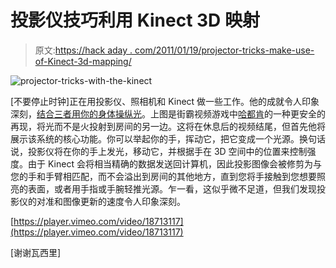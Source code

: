 # 投影仪技巧利用 Kinect 3D 映射

> 原文:[https://hack aday . com/2011/01/19/projector-tricks-make-use-of-Kinect-3d-mapping/](https://hackaday.com/2011/01/19/projector-tricks-make-use-of-kinect-3d-mapping/)

![](../Images/168de559ca6b368502fb814409616fce.png "projector-tricks-with-the-kinect")

[不要停止时钟]正在用投影仪、照相机和 Kinect 做一些工作。他的成就令人印象深刻，[结合三者用你的身体操纵光](http://vimeo.com/18713117)。上图是街霸视频游戏中[哈都肯](http://hackaday.com/2010/12/13/shooting-fireballs-from-your-wrists-hadouken/)的一种更安全的再现，将光而不是火投射到房间的另一边。这将在休息后的视频结尾，但首先他将展示该系统的核心功能。你可以举起你的手，挥动它，把它变成一个光源。换句话说，投影仪将在你的手上发光，移动它，并根据手在 3D 空间中的位置来控制强度。由于 Kinect 会将相当精确的数据发送回计算机，因此投影图像会被修剪为与您的手和手臂相匹配，而不会溢出到房间的其他地方，直到您将手接触到您想要照亮的表面，或者用手指或手腕轻推光源。乍一看，这似乎微不足道，但我们发现投影仪的对准和图像更新的速度令人印象深刻。

[https://player.vimeo.com/video/18713117](https://player.vimeo.com/video/18713117)

[谢谢瓦西里]